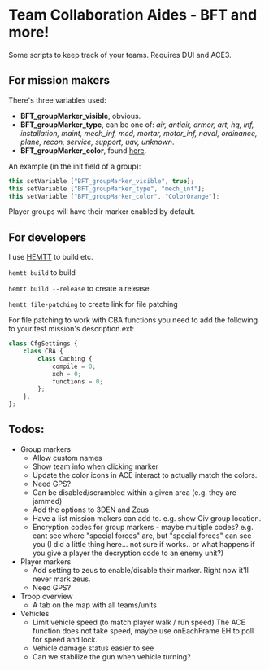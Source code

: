 # **Team Collaboration Aides - BFT and more!**
Some scripts to keep track of your teams. Requires DUI and ACE3.

## **For mission makers**
There's three variables used:
- **BFT_groupMarker_visible**, obvious. 
- **BFT_groupMarker_type**, can be one of: *air, antiair, armor, art, hq, inf, installation, maint, mech_inf, med, mortar, motor_inf, naval, ordinance, plane, recon, service, support, uav, unknown*.
- **BFT_groupMarker_color**, found [here](https://community.bistudio.com/wiki/Arma_3:_CfgMarkerColors).

An example (in the init field of a group): 
```ts
this setVariable ["BFT_groupMarker_visible", true];
this setVariable ["BFT_groupMarker_type", "mech_inf"];
this setVariable ["BFT_groupMarker_color", "ColorOrange"];
```

Player groups will have their marker enabled by default. 

## **For developers**
I use [HEMTT](https://github.com/BrettMayson/HEMTT) to build etc.

`hemtt build` to build 

`hemtt build --release` to create a release

`hemtt file-patching` to create link for file patching

For file patching to work with CBA functions you need to add the following to your test mission's description.ext: 
```ts
class CfgSettings {
    class CBA {
        class Caching {
            compile = 0;
            xeh = 0;
            functions = 0;
        };
    };
};

```


## **Todos:**
- Group markers
  - Allow custom names 
  - Show team info when clicking marker
  - Update the color icons in ACE interact to actually match the 
  colors. 
  - Need GPS?
  - Can be disabled/scrambled within a given area (e.g. they are jammed)
  - Add the options to 3DEN and Zeus
  - Have a list mission makers can add to. e.g. show Civ group location. 
  - Encryption codes for group markers - maybe multiple codes? e.g. cant see where "special forces" are, but "special forces" can see you (I did a little thing here... not sure if works.. or what happens if you give a player the decryption code to an enemy unit?)
- Player markers
  - Add setting to zeus to enable/disable their marker. Right now it'll never mark zeus. 
  - Need GPS?
- Troop overview
  - A tab on the map with all teams/units
- Vehicles
  - Limit vehicle speed (to match player walk / run speed)
    The ACE function does not take speed, maybe use onEachFrame EH to poll for speed and lock.
  - Vehicle damage status easier to see
  - Can we stabilize the gun when vehicle turning? 